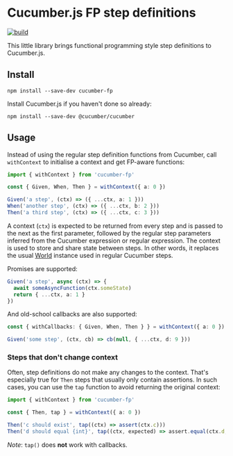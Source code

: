 # Cucumber.js FP step definitions

[![build](https://github.com/jbpros/cucumber-fp/workflows/build/badge.svg)](https://github.com/jbpros/cucumber-fp/actions?query=workflow%3Abuild)

This little library brings functional programming style step definitions to Cucumber.js.

## Install

    npm install --save-dev cucumber-fp

Install Cucumber.js if you haven't done so already:

    npm install --save-dev @cucumber/cucumber

## Usage

Instead of using the regular step definition functions from Cucumber, call `withContext` to initialise a context and get FP-aware functions:

```typescript
import { withContext } from 'cucumber-fp'

const { Given, When, Then } = withContext({ a: 0 })

Given('a step', (ctx) => ({ ...ctx, a: 1 }))
When('another step', (ctx) => ({ ...ctx, b: 2 }))
Then('a third step', (ctx) => ({ ...ctx, c: 3 }))
```

A context (`ctx`) is expected to be returned from every step and is passed to the next as the first parameter, followed by the regular step parameters inferred from the Cucumber expression or regular expression. The context is used to store and share state between steps. In other words, it replaces the usual [World](https://github.com/cucumber/cucumber-js/blob/master/docs/support_files/world.md) instance used in regular Cucumber steps.

Promises are supported:

```typescript
Given('a step', async (ctx) => {
  await someAsyncFunction(ctx.someState)
  return { ...ctx, a: 1 }
})
```

And old-school callbacks are also supported:

```typescript
const { withCallbacks: { Given, When, Then } } = withContext({ a: 0 })

Given('some step', (ctx, cb) => cb(null, { ...ctx, d: 9 }))
```

### Steps that don't change context

Often, step definitions do not make any changes to the context. That's especially true for `Then` steps that usually only contain assertions. In such cases, you can use the `tap` function to avoid returning the original context:

```typescript
import { withContext } from 'cucumber-fp'

const { Then, tap } = withContext({ a: 0 })

Then('c should exist', tap((ctx) => assert(ctx.c)))
Then('d should equal {int}', tap((ctx, expected) => assert.equal(ctx.d, expected)))
```

_Note_: `tap()` does **not** work with callbacks.
